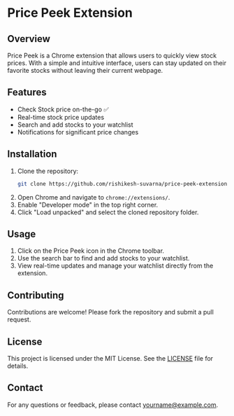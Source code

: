 # Price Peek Extension

## Overview
Price Peek is a Chrome extension that allows users to quickly view stock prices. With a simple and intuitive interface, users can stay updated on their favorite stocks without leaving their current webpage.

## Features
- Check Stock price on-the-go ✅
- Real-time stock price updates
- Search and add stocks to your watchlist
- Notifications for significant price changes

## Installation
1. Clone the repository:
    ```bash
    git clone https://github.com/rishikesh-suvarna/price-peek-extension.git
    ```
2. Open Chrome and navigate to `chrome://extensions/`.
3. Enable "Developer mode" in the top right corner.
4. Click "Load unpacked" and select the cloned repository folder.

## Usage
1. Click on the Price Peek icon in the Chrome toolbar.
2. Use the search bar to find and add stocks to your watchlist.
3. View real-time updates and manage your watchlist directly from the extension.

## Contributing
Contributions are welcome! Please fork the repository and submit a pull request.

## License
This project is licensed under the MIT License. See the [LICENSE](LICENSE) file for details.

## Contact
For any questions or feedback, please contact [yourname@example.com](mailto:yourname@example.com).
